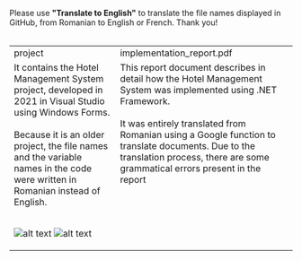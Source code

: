 Please use <b>"Translate to English"</b> to translate the file names displayed in GitHub, from Romanian to English or French. Thank you! 
<br><br>
<table>
<tr>
    <td>project</td>
  <td>implementation_report.pdf</td>
</tr>
<tr>
  <td valign="top">
    It contains the Hotel Management System project, developed in 2021 in Visual Studio using Windows Forms.
    <br>
    <br>
    Because it is an older project, the file names and the variable names in the code were written in Romanian instead of English.
    <br>
    <br>
      
  ![alt text](https://i.imgur.com/2MwGQOr.png)
  ![alt text](https://i.imgur.com/DKc6xpk.png)
  
  </td>
  <td valign="top">
    This report document describes in detail how the Hotel Management System was implemented using .NET Framework. 
    <br>
    <br>
    It was entirely translated from Romanian using a Google function to translate documents. Due to the translation process, there are some grammatical errors present in the report
  </td>
</tr>
</table>
